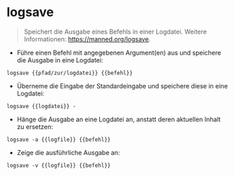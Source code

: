 # logsave

> Speichert die Ausgabe eines Befehls in einer Logdatei.
> Weitere Informationen: <https://manned.org/logsave>.

- Führe einen Befehl mit angegebenen Argument(en) aus und speichere die Ausgabe in eine Logdatei:

`logsave {{pfad/zur/logdatei}} {{befehl}}`

- Überneme die Eingabe der Standardeingabe und speichere diese in eine Logdatei:

`logsave {{logdatei}} -`

- Hänge die Ausgabe an eine Logdatei an, anstatt deren aktuellen Inhalt zu ersetzen:

`logsave -a {{logfile}} {{befehl}}`

- Zeige die ausführliche Ausgabe an:

`logsave -v {{logfile}} {{befehl}}`

